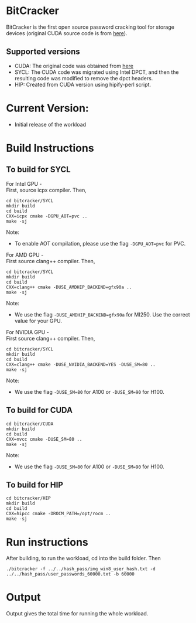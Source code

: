 # BitCracker

BitCracker is the first open source password cracking tool for storage devices (original CUDA source code is from [here](https://github.com/e-ago/bitcracker)).

## Supported versions

- CUDA: The original code was obtained from [here](https://github.com/e-ago/bitcracker)
- SYCL: The CUDA code was migrated using Intel DPCT, and then the resulting code was modified to remove the dpct headers.
- HIP: Created from CUDA version using hipify-perl script.

# Current Version:
- Initial release of the workload

# Build Instructions

## To build for SYCL

For Intel GPU -  
First, source icpx compiler. Then,

```
cd bitcracker/SYCL
mkdir build
cd build
CXX=icpx cmake -DGPU_AOT=pvc ..
make -sj
```
Note:
- To enable AOT compilation, please use the flag `-DGPU_AOT=pvc` for PVC.

For AMD GPU -  
First source clang++ compiler. Then,
```
cd bitcracker/SYCL
mkdir build
cd build
CXX=clang++ cmake -DUSE_AMDHIP_BACKEND=gfx90a ..
make -sj
```
Note:
- We use the flag `-DUSE_AMDHIP_BACKEND=gfx90a` for MI250. Use the correct value for your GPU.

For NVIDIA GPU -  
First source clang++ compiler. Then,
```
cd bitcracker/SYCL
mkdir build
cd build
CXX=clang++ cmake -DUSE_NVIDIA_BACKEND=YES -DUSE_SM=80 ..
make -sj
```
Note:
- We use the flag `-DUSE_SM=80` for A100 or `-DUSE_SM=90` for H100.

## To build for CUDA

```
cd bitcracker/CUDA
mkdir build
cd build
CXX=nvcc cmake -DUSE_SM=80 ..
make -sj
```

Note:
- We use the flag `-DUSE_SM=80` for A100 or `-DUSE_SM=90` for H100.

## To build for HIP

```
cd bitcracker/HIP
mkdir build
cd build
CXX=hipcc cmake -DROCM_PATH=/opt/rocm ..
make -sj
```

# Run instructions

After building, to run the workload, cd into the build folder. Then

```
./bitcracker -f ../../hash_pass/img_win8_user_hash.txt -d ../../hash_pass/user_passwords_60000.txt -b 60000
```

# Output

Output gives the total time for running the whole workload.
